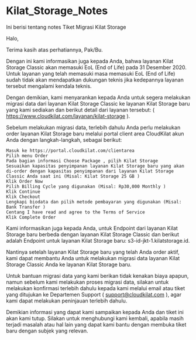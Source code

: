 # Kilat_Storage_Notes
Ini berisi tentang notes Tiket Migrasi Kilat Storage

Halo,

Terima kasih atas perhatiannya, Pak/Bu.

Dengan ini kami informasikan juga kepada Anda, bahwa layanan Kilat Storage Classic akan memasuki EoL (End of Life) pada 31 Desember 2020. Untuk layanan yang telah memasuki masa memasuki EoL (End of Life) sudah tidak akan mendapatkan dukungan teknis jika kedepannya layanan tersebut mengalami kendala teknis.

Dengan demikian, kami menyarankan kepada Anda untuk segera melakukan migrasi data dari layanan Kilat Storage Classic ke layanan Kilat Storage baru yang kami sediakan dan berikut detail dari layanan tersebut: ( https://www.cloudkilat.com/layanan/kilat-storage ).

Sebelum melakukan migrasi data, terlebih dahulu Anda perlu melakukan order layanan Kilat Storage baru melalui portal client area CloudKilat akun Anda dengan langkah-langkah, sebagai berikut:

    Masuk ke https://portal.cloudkilat.com/clientarea
    Pilih menu Order
    Pada bagian informasi Choose Package , pilih Kilat Storage
    Sesuaikan kapasitas penyimpanan layanan Kilat Storage baru yang akan di-order dengan kapasitas penyimpanan dari layanan Kilat Storage Classic Anda saat ini (Misal: Kilat Storage 25 GB )
    Klik Order Now
    Pilih Billing Cycle yang digunakan (Misal: Rp30,000 Monthly )
    Klik Continue
    Klik Checkout
    Lengkapi biodata dan pilih metode pembayaran yang digunakan (Misal: Bank Transfer )
    Centang I have read and agree to the Terms of Service
    Klik Complete Order

Kami informasikan juga kepada Anda, untuk Endpoint dari layanan Kilat Storage baru berbeda dengan layanan Kilat Storage Classic dan berikut adalah Endpoint untuk layanan Kilat Storage baru: s3-id-jkt-1.kilatstorage.id.

Nantinya setelah layanan Kilat Storage baru yang telah Anda order aktif, kami dapat membantu Anda untuk melakukan migrasi data layanan Kilat Storage Classic Anda ke layanan Kilat Storage baru.

Untuk bantuan migrasi data yang kami berikan tidak kenakan biaya apapun, namun sebelum kami melakukan proses migrasi data, silakan untuk melakukan konfirmasi terlebih dahulu kepada kami melalui email atau tiket yang ditujukan ke Departemen Support ( support@cloudkilat.com ), agar kami dapat melakukan peninjauan terlebih dahulu.

Demikian informasi yang dapat kami sampaikan kepada Anda dan tiket ini akan kami tutup. Silakan untuk menghubungi kami kembali, apabila masih terjadi masalah atau hal lain yang dapat kami bantu dengan membuka tiket baru dengan subjek yang relevan.
